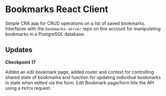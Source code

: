 # Bookmarks React Client

Simple CRA app for CRUD operations on a list of saved bookmarks. Interfaces with the `bookmarks-server` repo on this account for manipulating bookmarks in a PostgreSQL database.

## Updates

**Checkpoint 17**

Added an edit bookmark page, added router and context for controlling shared state of bookmarks and function for updating individual bookmarks in state when edited via the form. Edit Bookmark page/form hits the API using a `PATCH` request.
